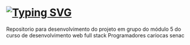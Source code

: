 <h1 aling="center"><a href="https://git.io/typing-svg"><img src="https://readme-typing-svg.demolab.com?font=IBM+Plex+Mono&weight=600&size=23&duration=5002&pause=1000&color=F71E3B&center=&vCenter=&repeat=&width=440&height=53&lines=Projeto-Grupo-API-node.js-sqlite" alt="Typing SVG" /></a> </h1>
Repositorio para desenvolvimento do projeto em grupo do módulo 5 do curso de desenvolvimento web full stack Programadores cariocas senac
